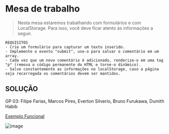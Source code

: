 # Mesa de trabalho
> Nesta mesa estaremos trabalhando com formulários e com LocalStorage. Para isso, você deve ficar atento às informações a seguir.

```
REQUISITOS
- Crie um formulário para capturar um texto inserido.
- Implemente o evento "submit", use-o para salvar o comentário em um array.
- Cada vez que um novo comentário é adicionado, renderize-o em uma tag "p" (remova o código permanente do HTML e torne-o dinâmico).
- Salve constantemente as informações no localStorage, caso a página seja recarregada os comentários devem ser mantidos.

```
## SOLUÇÃO

GP 03: Filipe Farias, Marcos Pires, Everton Silverio, Bruno Furukawa, Dumith Habib

[Exemplo Funcional](https://eversilverio.github.io/DH/FrontEnd_II/aula14/)

![image](https://user-images.githubusercontent.com/5773748/160025830-867bffd8-34b1-4977-8083-0c3ce8c877e7.png)

